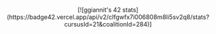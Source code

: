 <p align="center">
  [![ggiannit's 42 stats](https://badge42.vercel.app/api/v2/clfgwfx7i006808m8li5sv2q8/stats?cursusId=21&coalitionId=284)]
</p>
<!--
**skyheis/skyheis** is a ✨ _special_ ✨ repository because its `README.md` (this file) appears on your GitHub profile.

Here are some ideas to get you started:

- 🔭 I’m currently working on ...
- 🌱 I’m currently learning ...
- 👯 I’m looking to collaborate on ...
- 🤔 I’m looking for help with ...
- 💬 Ask me about ...
- 📫 How to reach me: ...
- 😄 Pronouns: ...
- ⚡ Fun fact: ...
-->
